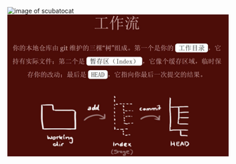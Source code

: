 ![image of scubatocat](https://octodex.github.com/images/scubatocat.png)
![git-workingFlow-three-tree](https://raw.githubusercontent.com/HaokaiMO/hello-world/master/Picture/git-workingFlow-three-tree.JPG)
